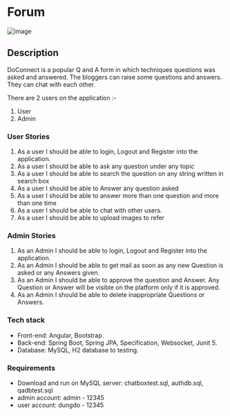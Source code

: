 # Forum
![image](https://user-images.githubusercontent.com/39253322/170808544-62d3ed9f-ae62-4ac4-b569-36d753031788.png)

## Description
DoConnect is a popular Q and A form in which techniques questions was asked and answered. 
The bloggers can raise some questions and answers. They can chat with each other.

There are 2 users on the application :-
1. User
2. Admin

### User Stories
1. As a user I should be able to login, Logout and Register into the application.
2. As a user I should be able to ask any question under any topic
3. As a user I should be able to search the question on any string written in search box
4. As a user I should be able to Answer any question asked
5. As a user I should be able to answer more than one question and more than one time
6. As a user I should be able to chat with other users.
7. As a user I should be able to upload images to refer
### Admin Stories
1. As an Admin I should be able to login, Logout and Register into the application.
2. As an Admin I should be able to get mail as soon as any new Question is asked or any Answers given.
3. As an Admin I should be able to approve the question and Answer. Any Question or Answer will be visible on 
the platform only if it is approved.
4. As an Admin I should be able to delete inappropriate Questions or Answers.

### Tech stack
- Front-end: Angular, Bootstrap.
- Back-end: Spring Boot, Spring JPA, Specification, Websocket, Junit 5.
- Database: MySQL, H2 database to testing.

### Requirements
- Download and run on MySQL server: chatboxtest.sql, authdb.sql, qadbtest.sql
- admin account: admin - 12345
- user account: dungdo - 12345
